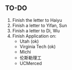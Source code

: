 ## TO-DO
1. Finish the letter to Haiyu
2. Finish a letter to Yifan, Sun
3. Finish a letter to Di, Wu
4. Finish Application on:
   * Utah (ok)
   * Virginia Tech (ok)
   * Michi 
   * 伦斯勒理工
   * UCMerced